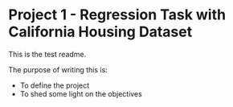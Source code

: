 # Project 1 - Regression Task with California Housing Dataset

This is the test readme.

The purpose of writing this is:

* To define the project
* To shed some light on the objectives
